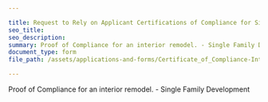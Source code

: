 ```yaml
---

title: Request to Rely on Applicant Certifications of Compliance for Single-Family Development—Interior Remodel
seo_title:
seo_description:
summary: Proof of Compliance for an interior remodel. - Single Family Development
document_type: form
file_path: /assets/applications-and-forms/Certificate_of_Compliance-Interior_Remodel.pdf

---
```

Proof of Compliance for an interior remodel. - Single Family Development
